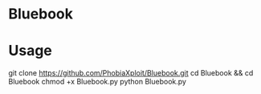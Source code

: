 # Bluebook
# Usage
git clone https://github.com/PhobiaXploit/Bluebook.git
cd Bluebook && cd Bluebook
chmod +x Bluebook.py
python Bluebook.py <target ip> <target port> <bytes>
